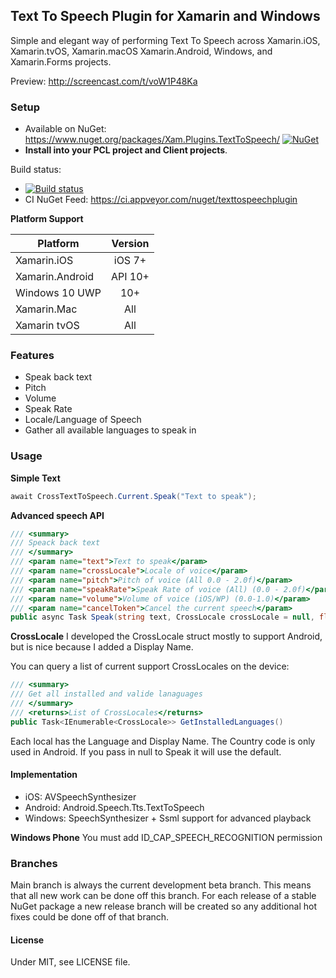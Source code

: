 ## Text To Speech Plugin for Xamarin and Windows

Simple and elegant way of performing Text To Speech across Xamarin.iOS, Xamarin.tvOS, Xamarin.macOS Xamarin.Android, Windows, and Xamarin.Forms projects.

Preview: http://screencast.com/t/voW1P48Ka


### Setup
* Available on NuGet: https://www.nuget.org/packages/Xam.Plugins.TextToSpeech/ [![NuGet](https://img.shields.io/nuget/v/Xam.Plugins.TextToSpeech.svg?label=NuGet)](https://www.nuget.org/packages/Xam.Plugins.TextToSpeech/)
* **Install into your PCL project and Client projects**.

Build status: 
* [![Build status](https://ci.appveyor.com/api/projects/status/ucwvippb5awrsqmg?svg=true)](https://ci.appveyor.com/project/JamesMontemagno/texttospeechplugin)
* CI NuGet Feed: https://ci.appveyor.com/nuget/texttospeechplugin

**Platform Support**

|Platform|Version|
| ------------------- | :------------------: |
|Xamarin.iOS|iOS 7+|
|Xamarin.Android|API 10+|
|Windows 10 UWP|10+|
|Xamarin.Mac|All|
|Xamarin tvOS|All|

### Features
* Speak back text
* Pitch
* Volume
* Speak Rate
* Locale/Language of Speech
* Gather all available languages to speak in

### Usage

**Simple Text**
```csharp
await CrossTextToSpeech.Current.Speak("Text to speak");
```

**Advanced speech API**
```csharp
/// <summary>
/// Speack back text
/// </summary>
/// <param name="text">Text to speak</param>
/// <param name="crossLocale">Locale of voice</param>
/// <param name="pitch">Pitch of voice (All 0.0 - 2.0f)</param>
/// <param name="speakRate">Speak Rate of voice (All) (0.0 - 2.0f)</param>
/// <param name="volume">Volume of voice (iOS/WP) (0.0-1.0)</param>
/// <param name="cancelToken">Cancel the current speech</param>
public async Task Speak(string text, CrossLocale crossLocale = null, float? pitch = null, float? speakRate = null, float? volume = null, CancellationToken cancelToken = default(CancellationToken))
```  

**CrossLocale**
I developed the CrossLocale struct mostly to support Android, but is nice because I added a Display Name.

You can query a list of current support CrossLocales on the device:

```csharp
/// <summary>
/// Get all installed and valide lanaguages
/// </summary>
/// <returns>List of CrossLocales</returns>
public Task<IEnumerable<CrossLocale>> GetInstalledLanguages()
```

Each local has the Language and Display Name. The Country code is only used in Android. If you pass in null to Speak it will use the default.

#### Implementation

* iOS: AVSpeechSynthesizer
* Android: Android.Speech.Tts.TextToSpeech
* Windows: SpeechSynthesizer + Ssml support for advanced playback


**Windows Phone**
You must add ID_CAP_SPEECH_RECOGNITION permission


### Branches
Main branch is always the current development beta branch. This means that all new work can be done off this branch. For each release of a stable NuGet package a new release branch will be created so any additional hot fixes could be done off of that branch.

#### License
Under MIT, see LICENSE file.

